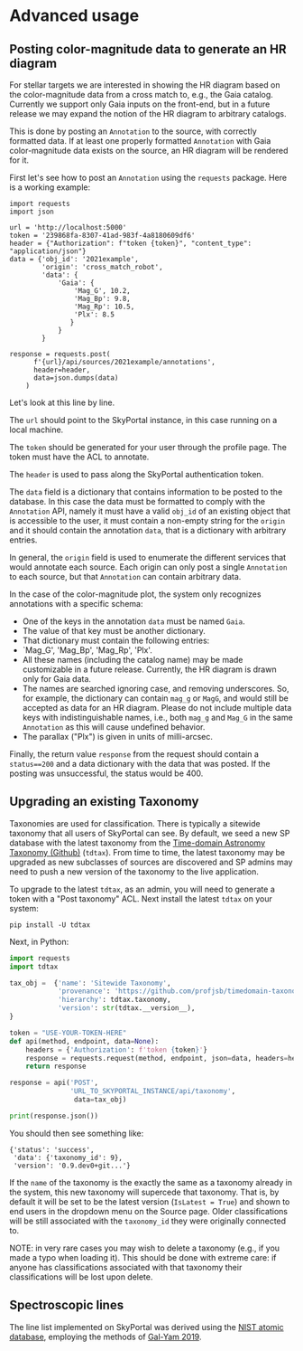 # Advanced usage

## Posting color-magnitude data to generate an HR diagram

For stellar targets we are interested in showing the HR diagram
based on the color-magnitude data from a cross match to, e.g., the Gaia catalog.
Currently we support only Gaia inputs on the front-end,
but in a future release we may expand the notion of the HR diagram
to arbitrary catalogs.

This is done by posting an `Annotation` to the source, with correctly formatted data.
If at least one properly formatted `Annotation` with Gaia color-magnitude data
exists on the source, an HR diagram will be rendered for it.

First let's see how to post an `Annotation` using the `requests` package.
Here is a working example:

```
import requests
import json

url = 'http://localhost:5000'
token = '239868fa-8307-41ad-983f-4a8180609df6'
header = {"Authorization": f"token {token}", "content_type": "application/json"}
data = {'obj_id': '2021example',
        'origin': 'cross_match_robot',
        'data': {
            'Gaia': {
                'Mag_G', 10.2,
                'Mag_Bp': 9.8,
                'Mag_Rp': 10.5,
                'Plx': 8.5
               }
            }
        }

response = requests.post(
      f'{url}/api/sources/2021example/annotations',
      header=header,
      data=json.dumps(data)
    )

```

Let's look at this line by line.

The `url` should point to the SkyPortal instance,
in this case running on a local machine.

The `token` should be generated for your user
through the profile page.
The token must have the ACL to annotate.

The `header` is used to pass along the SkyPortal authentication token.

The `data` field is a dictionary that contains
information to be posted to the database.
In this case the data must be formatted
to comply with the `Annotation` API,
namely it must have a valid `obj_id`
of an existing object that is accessible to the user,
it must contain a non-empty string for the `origin`
and it should contain the annotation `data`,
that is a dictionary with arbitrary entries.

In general, the `origin` field is used to
enumerate the different services that would
annotate each source.
Each origin can only post a single `Annotation`
to each source, but that `Annotation` can contain arbitrary data.

In the case of the color-magnitude plot,
the system only recognizes annotations
with a specific schema:
- One of the keys in the annotation `data` must be named `Gaia`.
- The value of that key must be another dictionary.
- That dictionary must contain the following entries:
- `Mag_G', 'Mag_Bp', 'Mag_Rp', 'Plx'.
- All these names (including the catalog name) may be made customizable
  in a future release. Currently, the HR diagram is drawn only for Gaia data.
- The names are searched ignoring case, and removing underscores.
  So, for example, the dictionary can contain `mag_g` or `MagG`,
  and would still be accepted as data for an HR diagram.
  Please do not include multiple data keys with indistinguishable names,
  i.e., both `mag_g` and `Mag_G` in the same `Annotation` as this will
  cause undefined behavior.
- The parallax ("Plx") is given in units of milli-arcsec.

Finally, the return value `response` from the request
should contain a `status==200` and a data dictionary
with the data that was posted.
If the posting was unsuccessful,
the status would be 400.

## Upgrading an existing Taxonomy

Taxonomies are used for classification. There is typically a sitewide taxonomy that all users of SkyPortal can see. By default, we seed a new SP database with the latest taxonomy from the [Time-domain Astronomy Taxonomy
 (Github)](https://github.com/profjsb/timedomain-taxonomy) (`tdtax`). From time to time, the latest taxonomy may be upgraded as new subclasses of sources are discovered and SP admins may need to push a new version of the taxonomy to the live application.

To upgrade to the latest `tdtax`, as an admin, you will need to generate a token with a "Post taxonomy" ACL. Next install the latest `tdtax` on your system:

```
pip install -U tdtax
```

Next, in Python:

```python
import requests
import tdtax

tax_obj =  {'name': 'Sitewide Taxonomy',
            'provenance': 'https://github.com/profjsb/timedomain-taxonomy',
            'hierarchy': tdtax.taxonomy,
            'version': str(tdtax.__version__),
}

token = "USE-YOUR-TOKEN-HERE"
def api(method, endpoint, data=None):
    headers = {'Authorization': f'token {token}'}
    response = requests.request(method, endpoint, json=data, headers=headers)
    return response

response = api('POST',
               'URL_TO_SKYPORTAL_INSTANCE/api/taxonomy',
                data=tax_obj)

print(response.json())
```
You should then see something like:

```
{'status': 'success',
 'data': {'taxonomy_id': 9},
 'version': '0.9.dev0+git...'}
```

If the `name` of the taxonomy is the exactly the same as a taxonomy already in the system, this new taxonomy will supercede that taxonomy. That is, by default it will be set to be the latest version (`IsLatest = True`) and shown to end users in the dropdown menu on the Source page. Older classifications will be still associated with the `taxonomy_id` they were originally connected to.

NOTE: in very rare cases you may wish to delete a taxonomy (e.g., if you made a typo when loading it). This should be done with extreme care: if anyone has classifications associated with that taxonomy their classifications will be lost upon delete.

## Spectroscopic lines

The line list implemented on SkyPortal was derived using the [NIST atomic database](https://www.nist.gov/pml/atomic-spectra-database), employing the methods of [Gal-Yam  2019](https://ui.adsabs.harvard.edu/abs/2019ApJ...882..102G/abstract).
